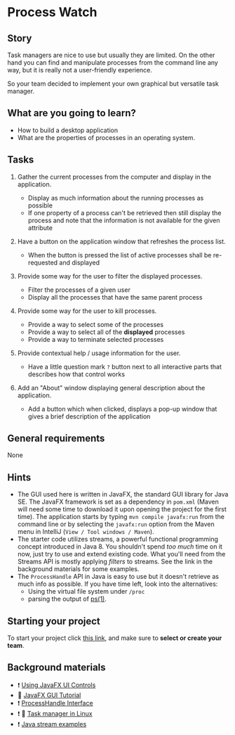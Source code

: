 # Process Watch

## Story

Task managers are nice to use but usually they are limited.
On the other hand you can find and manipulate processes from the command line any way,
but it is really not a user-friendly experience.

So your team decided to implement your own graphical but versatile task manager.

## What are you going to learn?

- How to build a desktop application
- What are the properties of processes in an operating system.

## Tasks

1. Gather the current processes from the computer and display in the application.
    - Display as much information about the running processes as possible
    - If one property of a process can't be retrieved then still display the process and note that the information is not available for the given attribute

2. Have a button on the application window that refreshes the process list.
    - When the button is pressed the list of active processes shall be re-requested and displayed

3. Provide some way for the user to filter the displayed processes.
    - Filter the processes of a given user
    - Display all the processes that have the same parent process

4. Provide some way for the user to kill processes.
    - Provide a way to select some of the processes
    - Provide a way to select all of the **displayed** processes
    - Provide a way to terminate selected processes

5. Provide contextual help / usage information for the user.
    - Have a little question mark `?` button next to all interactive parts that describes how that control works

6. Add an "About" window displaying general description about the application.
    - Add a button which when clicked, displays a pop-up window that gives a brief description of the application

## General requirements

None

## Hints

- The GUI used here is written in JavaFX, the standard GUI library for Java SE.
  The JavaFX framework is set as a dependency in `pom.xml` (Maven will need
  some time to download it upon opening the project for the first time).
  The application starts by typing `mvn compile javafx:run` from the command line
  or by selecting the `javafx:run` option from the Maven menu in IntelliJ
  (`View / Tool windows / Maven`).
- The starter code utilizes streams, a powerful functional programming concept
  introduced in Java 8. You shouldn't spend _too much_ time on it now,
  just try to use and extend existing code. What you'll need from the
  Streams API is mostly applying _filters_ to streams. See the link
  in the background materials for some examples.
- The `ProcessHandle` API in Java is easy to use but it doesn't retrieve as much
  info as possible. If you have time left, look into the alternatives:
    - Using the virtual file system under `/proc`
    - parsing the output of [ps(1)](https://linux.die.net/man/1/ps).

## Starting your project

To start your project click [this link](https://journey.code.cool/v2/project/team/blueprint/process-watch/java), and make sure to **select or create your team**.

## Background materials

- :exclamation: [Using JavaFX UI Controls](https://docs.oracle.com/javafx/2/ui_controls/jfxpub-ui_controls.htm)
- :movie_camera: [JavaFX GUI Tutorial](https://www.youtube.com/watch?v=FLkOX4Eez6o&list=PL6gx4Cwl9DGBzfXLWLSYVy8EbTdpGbUIG)
- :exclamation: [ProcessHandle Interface](https://docs.oracle.com/en/java/javase/11/docs/api/java.base/java/lang/ProcessHandle.html)
- :exclamation: :movie_camera: [Task manager in Linux](https://www.youtube.com/watch?v=qScLRKeLeaQ)
- :exclamation: [Java stream examples](https://www.baeldung.com/java-stream-filter-lambda)
